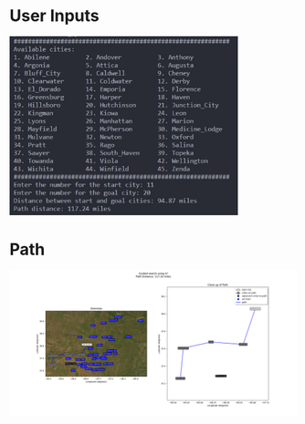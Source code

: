 # User Inputs
<img src="https://github.com/nosv1/seagraves_intro_to_ai/blob/master/HW1_GuidedSearch/User%20Inputs.jpg?raw=true" width="400" />

# Path
<img src="https://github.com/nosv1/seagraves_intro_to_ai/blob/master/HW1_GuidedSearch/Path.png?raw=true" width="800" />
